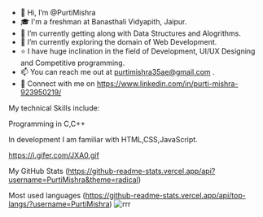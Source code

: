 - 👋 Hi, I’m @PurtiMishra
- 🎓 I'm a freshman at Banasthali Vidyapith, Jaipur.
- 👀 I’m currently getting along with Data Structures and Alogrithms.
- 🌱 I’m currently exploring the domain of Web Development.
- ⭐ I have huge inclination in the field of Development, UI/UX Designing and Competitive programming.
- 📫 You can reach me out at purtimishra35ae@gmail.com .
- 🤝 Connect with me on https://www.linkedin.com/in/purti-mishra-923950219/

My technical Skills include:


Programming in C,C++


In development I am familiar with HTML,CSS,JavaScript.


https://i.gifer.com/JXA0.gif

My GitHub Stats
(https://github-readme-stats.vercel.app/api?username=PurtiMishra&theme=radical)

Most used languages
(https://github-readme-stats.vercel.app/api/top-langs/?username=PurtiMishra)
![rrr](https://user-images.githubusercontent.com/91051576/165360957-2de3d045-1424-4467-823f-5ed167b51612.gif)



